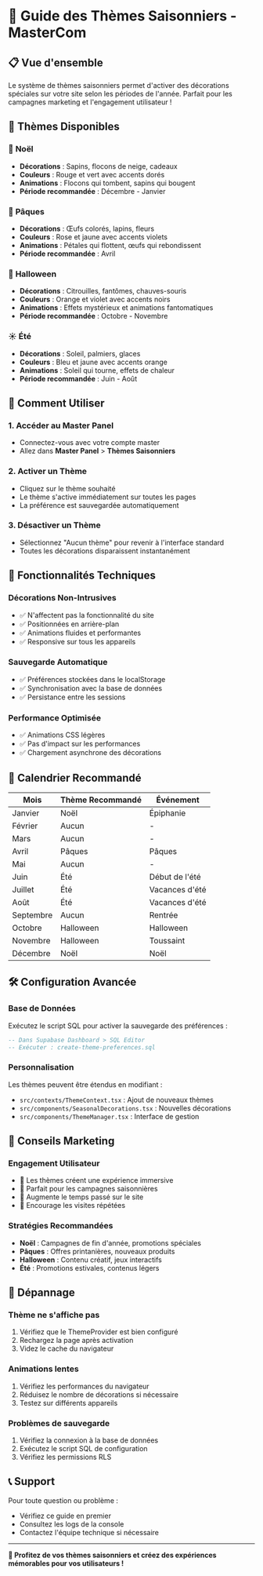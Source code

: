 # 🎨 Guide des Thèmes Saisonniers - MasterCom

## 📋 Vue d'ensemble

Le système de thèmes saisonniers permet d'activer des décorations spéciales sur votre site selon les périodes de l'année. Parfait pour les campagnes marketing et l'engagement utilisateur !

## 🎯 Thèmes Disponibles

### 🎄 **Noël**
- **Décorations** : Sapins, flocons de neige, cadeaux
- **Couleurs** : Rouge et vert avec accents dorés
- **Animations** : Flocons qui tombent, sapins qui bougent
- **Période recommandée** : Décembre - Janvier

### 🥚 **Pâques**
- **Décorations** : Œufs colorés, lapins, fleurs
- **Couleurs** : Rose et jaune avec accents violets
- **Animations** : Pétales qui flottent, œufs qui rebondissent
- **Période recommandée** : Avril

### 👻 **Halloween**
- **Décorations** : Citrouilles, fantômes, chauves-souris
- **Couleurs** : Orange et violet avec accents noirs
- **Animations** : Effets mystérieux et animations fantomatiques
- **Période recommandée** : Octobre - Novembre

### ☀️ **Été**
- **Décorations** : Soleil, palmiers, glaces
- **Couleurs** : Bleu et jaune avec accents orange
- **Animations** : Soleil qui tourne, effets de chaleur
- **Période recommandée** : Juin - Août

## 🚀 Comment Utiliser

### 1. **Accéder au Master Panel**
- Connectez-vous avec votre compte master
- Allez dans **Master Panel** > **Thèmes Saisonniers**

### 2. **Activer un Thème**
- Cliquez sur le thème souhaité
- Le thème s'active immédiatement sur toutes les pages
- La préférence est sauvegardée automatiquement

### 3. **Désactiver un Thème**
- Sélectionnez "Aucun thème" pour revenir à l'interface standard
- Toutes les décorations disparaissent instantanément

## 🎨 Fonctionnalités Techniques

### **Décorations Non-Intrusives**
- ✅ N'affectent pas la fonctionnalité du site
- ✅ Positionnées en arrière-plan
- ✅ Animations fluides et performantes
- ✅ Responsive sur tous les appareils

### **Sauvegarde Automatique**
- ✅ Préférences stockées dans le localStorage
- ✅ Synchronisation avec la base de données
- ✅ Persistance entre les sessions

### **Performance Optimisée**
- ✅ Animations CSS légères
- ✅ Pas d'impact sur les performances
- ✅ Chargement asynchrone des décorations

## 📅 Calendrier Recommandé

| Mois | Thème Recommandé | Événement |
|------|------------------|-----------|
| Janvier | Noël | Épiphanie |
| Février | Aucun | - |
| Mars | Aucun | - |
| Avril | Pâques | Pâques |
| Mai | Aucun | - |
| Juin | Été | Début de l'été |
| Juillet | Été | Vacances d'été |
| Août | Été | Vacances d'été |
| Septembre | Aucun | Rentrée |
| Octobre | Halloween | Halloween |
| Novembre | Halloween | Toussaint |
| Décembre | Noël | Noël |

## 🛠️ Configuration Avancée

### **Base de Données**
Exécutez le script SQL pour activer la sauvegarde des préférences :
```sql
-- Dans Supabase Dashboard > SQL Editor
-- Exécuter : create-theme-preferences.sql
```

### **Personnalisation**
Les thèmes peuvent être étendus en modifiant :
- `src/contexts/ThemeContext.tsx` : Ajout de nouveaux thèmes
- `src/components/SeasonalDecorations.tsx` : Nouvelles décorations
- `src/components/ThemeManager.tsx` : Interface de gestion

## 🎯 Conseils Marketing

### **Engagement Utilisateur**
- 🎨 Les thèmes créent une expérience immersive
- 🎉 Parfait pour les campagnes saisonnières
- 📱 Augmente le temps passé sur le site
- 🔄 Encourage les visites répétées

### **Stratégies Recommandées**
- **Noël** : Campagnes de fin d'année, promotions spéciales
- **Pâques** : Offres printanières, nouveaux produits
- **Halloween** : Contenu créatif, jeux interactifs
- **Été** : Promotions estivales, contenus légers

## 🔧 Dépannage

### **Thème ne s'affiche pas**
1. Vérifiez que le ThemeProvider est bien configuré
2. Rechargez la page après activation
3. Videz le cache du navigateur

### **Animations lentes**
1. Vérifiez les performances du navigateur
2. Réduisez le nombre de décorations si nécessaire
3. Testez sur différents appareils

### **Problèmes de sauvegarde**
1. Vérifiez la connexion à la base de données
2. Exécutez le script SQL de configuration
3. Vérifiez les permissions RLS

## 📞 Support

Pour toute question ou problème :
- Vérifiez ce guide en premier
- Consultez les logs de la console
- Contactez l'équipe technique si nécessaire

---

**🎉 Profitez de vos thèmes saisonniers et créez des expériences mémorables pour vos utilisateurs !**
